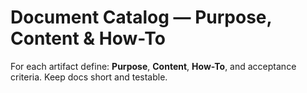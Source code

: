 # Document Catalog — Purpose, Content & How-To
For each artifact define: **Purpose**, **Content**, **How-To**, and acceptance criteria. Keep docs short and testable.
